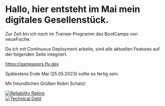 # Hallo, hier entsteht im Mai mein digitales Gesellenstück.

Zur Zeit bin ich noch im Trainee-Programm des BootCamps von neueFische.

Da ich mit Continuous Deployment arbeite, sind alle aktuellen Features auf der folgenden Seite integriert.


https://gameapprs.fly.dev

Spätestens Ende Mai (25.05.2023) sollte es fertig sein.

Mit freundlichen Grüßen Robin Schatzl

[![Reliability Rating](https://sonarcloud.io/api/project_badges/measure?project=codingrobit_Digitales-Gesellenstueck-backend&metric=reliability_rating)](https://sonarcloud.io/summary/new_code?id=codingrobit_Digitales-Gesellenstueck-backend)
<br/>
[![Technical Debt](https://sonarcloud.io/api/project_badges/measure?project=codingrobit_Digitales-Gesellenstueck-backend&metric=sqale_index)](https://sonarcloud.io/summary/new_code?id=codingrobit_Digitales-Gesellenstueck-backend)
